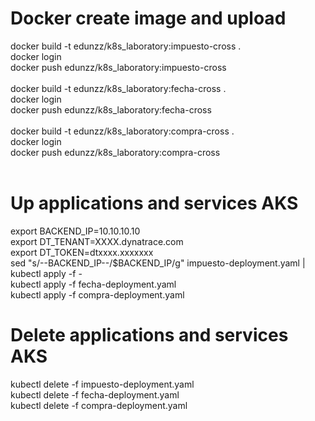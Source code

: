 # Docker create image and upload
docker build -t edunzz/k8s_laboratory:impuesto-cross .
<br>
docker login
<br>
docker push edunzz/k8s_laboratory:impuesto-cross
<br>
<br>
docker build -t edunzz/k8s_laboratory:fecha-cross .
<br>
docker login
<br>
docker push edunzz/k8s_laboratory:fecha-cross
<br>
<br>
docker build -t edunzz/k8s_laboratory:compra-cross .
<br>
docker login
<br>
docker push edunzz/k8s_laboratory:compra-cross
<br>
<br>

# Up applications and services AKS
export BACKEND_IP=10.10.10.10
<br>
export DT_TENANT=XXXX.dynatrace.com
<br>
export DT_TOKEN=dtxxxx.xxxxxxx
<br>
sed "s/--BACKEND_IP--/$BACKEND_IP/g" impuesto-deployment.yaml | kubectl apply -f -
<br>
kubectl apply -f fecha-deployment.yaml
<br>
kubectl apply -f compra-deployment.yaml
<br>
# Delete applications and services AKS
kubectl delete -f impuesto-deployment.yaml
<br>
kubectl delete -f fecha-deployment.yaml
<br>
kubectl delete -f compra-deployment.yaml
<br>
